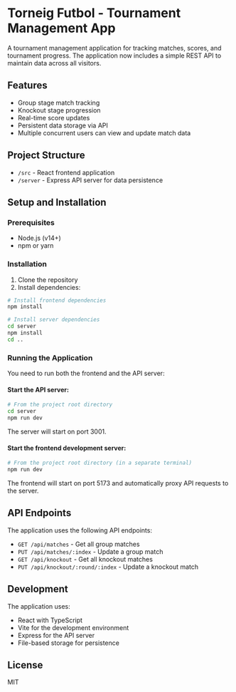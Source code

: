 # Torneig Futbol - Tournament Management App

A tournament management application for tracking matches, scores, and tournament progress. The application now includes a simple REST API to maintain data across all visitors.

## Features

- Group stage match tracking
- Knockout stage progression
- Real-time score updates
- Persistent data storage via API
- Multiple concurrent users can view and update match data

## Project Structure

- `/src` - React frontend application
- `/server` - Express API server for data persistence

## Setup and Installation

### Prerequisites

- Node.js (v14+)
- npm or yarn

### Installation

1. Clone the repository
2. Install dependencies:

```bash
# Install frontend dependencies
npm install

# Install server dependencies
cd server
npm install
cd ..
```

### Running the Application

You need to run both the frontend and the API server:

#### Start the API server:

```bash
# From the project root directory
cd server
npm run dev
```

The server will start on port 3001.

#### Start the frontend development server:

```bash
# From the project root directory (in a separate terminal)
npm run dev
```

The frontend will start on port 5173 and automatically proxy API requests to the server.

## API Endpoints

The application uses the following API endpoints:

- `GET /api/matches` - Get all group matches
- `PUT /api/matches/:index` - Update a group match
- `GET /api/knockout` - Get all knockout matches
- `PUT /api/knockout/:round/:index` - Update a knockout match

## Development

The application uses:

- React with TypeScript
- Vite for the development environment
- Express for the API server
- File-based storage for persistence

## License

MIT 